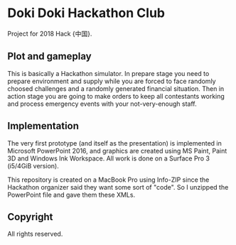 # Doki Doki Hackathon Club

Project for 2018 Hack {中国}.

## Plot and gameplay

This is basically a Hackathon simulator. In prepare stage you need to prepare environment and supply while you are forced to face randomly choosed challenges and a randomly generated financial situation. Then in action stage you are going to make orders to keep all contestants working and process emergency events with your not-very-enough staff. 

## Implementation

The very first prototype (and itself as the presentation) is implemented in Microsoft PowerPoint 2016, and graphics are created using MS Paint, Paint 3D and Windows Ink Workspace. All work is done on a Surface Pro 3 (i5/4GiB version).

This repository is created on a MacBook Pro using Info-ZIP since the Hackathon organizer said they want some sort of "code". So I unzipped the PowerPoint file and gave them these XMLs.

## Copyright

All rights reserved. 
